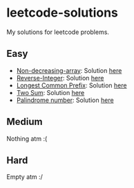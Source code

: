 # leetcode-solutions
My solutions for leetcode problems.
## Easy 
- [Non-decreasing-array](https://leetcode.com/problems/non-decreasing-array): Solution [here](https://github.com/dgharsallah/leetcode-solutions/blob/master/Non-decreasing-Array%20-%20Easy.cpp)
- [Reverse-Integer](https://leetcode.com/problems/reverse-integer): Solution [here](https://github.com/dgharsallah/leetcode-solutions/blob/master/Reverse%20Integer%20-%20Easy.cpp)
- [Longest Common Prefix](https://leetcode.com/problems/longest-common-prefix): Solution [here](https://github.com/dgharsallah/leetcode-solutions/blob/master/Longest%20Common%20Prefix%20-%20Easy.cpp)
- [Two Sum](https://leetcode.com/problems/two-sum): Solution [here](https://github.com/dgharsallah/leetcode-solutions/blob/master/Two%20Sum%20-%20Easy.cpp)
- [Palindrome number](https://leetcode.com/problems/palindrome-number): Solution [here](https://github.com/dgharsallah/leetcode-solutions/blob/master/Palindrom%20number.cpp%20-%20Easy)
## Medium
Nothing atm :(
## Hard
Empty atm :/
